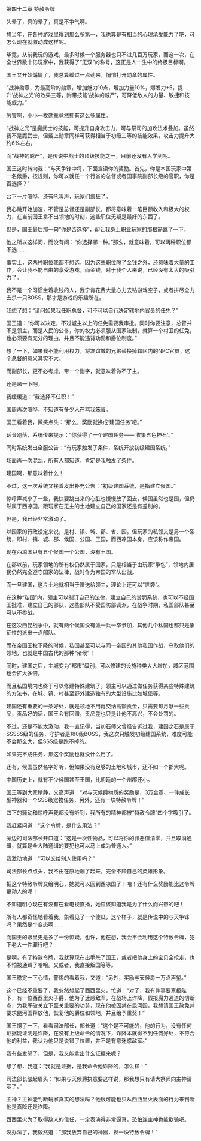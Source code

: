 第四十二章 特赦令牌


头晕了，真的晕了，真是不争气啊。

想当年，在各种游戏里得到那么多第一，我也算是有相当的心理承受能力了吧，可怎么现在就激动成这样呢。

毕竟，从前我玩的游戏，最多时候一个服务器也只不过几百万玩家，而这一次，在全世界数十亿玩家中，我获得了“无双”的称号，这正是人一生中的终极目标啊。

国王又开始煽情了，我总算缓过一点劲来，悄悄打开勋章的属性。

“战神勋章，为最高阶的勋章，增加魅力10点，增加力量10%，爆发力+5，提升‘战神之光’的效果三等，附带技能‘战神的威严’，可降低敌人的力量、敏捷和技能威力。”

厉害啊，小小一枚勋章竟然拥有这么多属性。

“战神之光”是魔武士的技能，可提升自身攻击力，可与祭司的加攻法术叠加。虽然我不是魔武士，但戴上勋章同样可获得相当于初级三等的技能效果，攻击力提升大约6%左右。

而“战神的威严”，是传说中战士的顶级技能之一，目前还没有人学到呢。

国王这时转向我：“与天争锋中将，下面宣读你的奖励。首先，你是本国玩家中第一名候爵，按规则，你可以就任一个行省的总督或者国事院副部长级的官职，你是否选择？”

台下一片喧哗，还有吼叫声，玩家们疯狂了。

我心跳开始加速，不管是总督还是副部长，都将意味着一笔巨额收入和极大的权力，在当前国王拿不出领地的时刻，这些职位无疑是最好的东西了。

但是，国王最后那一句“你是否选择”，却让我身上职业玩家的那根筋跳了一下。

他之所以这样问，而没有问：“你选择哪一种。”那么，就意味着，可以两种职位都不选……

事实上，这两种职位我都不想选，因为这些职位除了金钱之外，还意味着大量的工作，会让我不能自由的享受游戏，而金钱，对于我个人来说，已经没有太大的吸引力了。

我不是一个习惯坐着收钱的人，我宁肯花费大量心力去钻游戏空子，或者拼尽全力去杀一只BOSS，那才是游戏的乐趣所在。

我想了想：“请问如果我任职总督，可不可以自行决定辖地内官员的任免？”

国王道：“你可以决定，不过城主以上的任免需要我审批。同时你要注意，总督并不是领主，而是人民的公仆，你的权力必须服从国家法制，就算一个村卫的任免，也必须要有充分的理由，并且不能违背功勋和爵位制度。”

想了一下，如果我不能利用权力，将友谊城的兄弟替换掉辖区内的NPC官员，这个总督的意义其实不大。

而副部长，更不必考虑，带一个副字，就意味着做不了主。

还是赌一下吧。

我缓缓道：“我选择不任职！”

国周再次喧哗，不知道有多少人在骂我笨蛋。

国王看着我，微笑点头：“那么，奖励就换成‘建国任务’吧。”

话音刚落，系统传来提示：“你获得了一个建国任务——‘收集五色神石’。”

同时系统发出全服公告：“有玩家触发了条件，系统开放初级建国系统。”

场面再一次混乱，所有人都知道，肯定是我触发了条件。

建国啊，那意味着什么！

不过，这一次系统又接着发出补充公告：“初级建国系统，是指建立候国。”

惊呼声减小了一些，我快要跳出来的心脏也慢慢放了回去，候国虽然也是国，但仍然属于西凉国，跟玩家在无主的土地建立自己的国家还是有差别的。

但是，我已经非常激动了。

以国家的行政设定来说，是村、镇、城、郡、省、国。但玩家的私领又是另一个系统，即村、镇、城、郡、候国、公国、王国，而西凉国本身，应该称作帝国。

现在西凉国只有五个候国一个公国，没有王国。

在郡以前，玩家领地的所有权仍然属于国家，只是相当于由玩家“承包”，领地内居民仍然完全遵守国家的法律，战时作为帝国的军队出战。

而一旦建国，这片土地就相当于赠送给领主，理论上还可以“世袭”。

在这种“私国”内，领主可以制订自己的法律，建立自己的赏罚系统，也可以不经国王批准，建立自己的部队，这些部队不受国防部调派，在战争时期，私国部队甚至可以不参战。

在这次西昆战争中，就有两个候国没有派一兵一卒参加，其他几个私国也都只是象征性的派出一点部队。

而在帝国王权下降的时候，私国甚至可以与同一帝国的其他私国作战，夺取他们的领地，也就是中国古代的那种“诸候”！

同时，建国之后，主城变为“都市”级别，可以修建的设施种类大大增加，城区范围也会扩大多倍。

而且私国境内也终于可以修建特殊建筑了。领主可以通过做任务获得某些特殊建筑的方法书，在城、镇、村甚至野外建造独有的大型设施比如城堡等。

建国还有重要的一条好处，就是领地不用再交纳高额贡金，只需要每月献一些贡品，贡品好的话，国王会有回赠，贡品差也只是让他不高兴，不会处罚的。

不过，还是不能太激动，我一直记得，当初石师父曾经告诉过我，建国之石是属于SSSSS级的任务，守护者是180级BOSS，我这次只触发初级建国系统，难度可能不会那么大，但SSS级是跑不掉的。

如果完不成任务，那这个奖励也就没什么用了。

还有，候国虽然名字好听，但如果没有足够的土地和城市，还不如一个郡大呢。

中国历史上，就有不少候国甚至王国，比朝廷的一个州郡还小。

国王等到大家稍静，又高声道：“对与天候爵物质的奖励是，3万金币、一件成长型神器和一个SSS级宠物任务，另外，还有一块特赦令牌！”

四下的骚动和惊呼声我都没有听到，我所有的精神都被“特赦令牌”四个字吸引了。

我赶紧问道：“这个令牌，是什么用法？”

旁边的司法部长开口道：“这是一次性物品，可以将你的罪恶值清零，并且取消通缉，就算是全大陆通缉的要犯也可以马上成为普通人。”

我激动地道：“可以交给别人使用吗？”

司法部长点点头，我不由在原地蹦了起来，完全不顾自己的英雄形象。

把这个特赦令牌交给明心，她就可以回到西凉国了！哈！还有什么奖励能比这令牌更动人的呢！

不知道明心现在有没有在看电视直播，她应该知道我是为了什么而兴奋的吧！

所有人都奇怪地看着我，象看见了一个傻瓜，这个样子，就是传说中的与天争锋吗？果然是个变态啊……

而国王的眼里更是多了一份惊疑，也许，他在想，我会不会利用这个特赦令牌，犯下老大一件罪行吧？

是啊，有了特赦令牌，我就算现在出手杀了国王，或者把他身上的宝贝全抢走，也不怕被通缉了哈哈。又或者，我直接叛国等等。

国王稳定一下心情，警惕的看着我，又道：“另外，奖励与天候爵一万点声望。”

这个已经不重要了，我忽然想起了西西里火，忙道：“对了，我有件事要禀报陛下，有一位西西里火子爵，他为了迷惑敌军，在战场上诈降，假报魔力通道的切断点，为我军破关立下至关重要的功劳，现在他被囚禁在昆河国，我想请国王赦免并要求昆河国释放他，恢复他的爵位和领地，并且给予重奖！”

国王愣了一下，看看司法部长，部长道：“这个是不可能的，他的行为，没有任何证据能证明是诈降，在没有上级命令的情况下，诈降本就得不到任何好处，不符合他的利益，我认为他只是说错了位置，并不是有意迷惑敌军。”

我有些发怒了，但是，我又能拿出什么证据来呢？

想了想，我道：“我就是证据，是我命令他诈降的，怎么样！”

司法部长皱起眉头：“如果与天候爵执意要这样说，那我想只有请大祭师向主神请示了。”

主神？主神能判断玩家真实的想法吗？他很可能也只从西西里火表面的行为来判断他是真降还是诈降。

西西里火为了取得敌人的信任，一定表演得非常逼真，恐怕连主神也能欺骗吧。

没办法了，我毅然道：“那我放弃自己的神器，换一块特赦令牌！”





